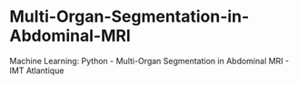 # Multi-Organ-Segmentation-in-Abdominal-MRI
Machine Learning: Python - Multi-Organ Segmentation in Abdominal MRI - IMT Atlantique
